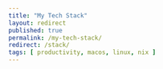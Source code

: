 ```yaml
---
title: "My Tech Stack"
layout: redirect
published: true
permalink: /my-tech-stack/
redirect: /stack/
tags: [ productivity, macos, linux, nix ]
---
```

